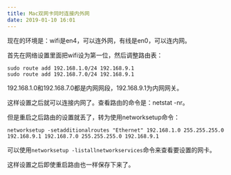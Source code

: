 ```yaml
---
title: Mac双网卡同时连接内外网
date: 2019-01-10 16:01
---
```

现在的环境是：wifi是en4，可以连外网，有线是en0，可以连内网。

首先在网络设置里面把wifi设为第一位，然后调整路由表：

```
sudo route add 192.168.1.0/24 192.168.9.1
sudo route add 192.168.7.0/24 192.168.9.1
```

192.168.1.0和192.168.7.0都是内网网段，192.168.9.1为内网网关。

这样设置之后就可以连接内网了。查看路由的命令是：netstat -nr。

但是重启之后路由的设置就丢了，转为使用networksetup命令：

```
networksetup -setadditionalroutes "Ethernet" 192.168.1.0 255.255.255.0 192.168.9.1 192.168.7.0 255.255.255.0 192.168.9.1
```

可以使用`networksetup -listallnetworkservices`命令来查看要设置的网卡。

这样设置之后即使重启路由也一样保存下来了。